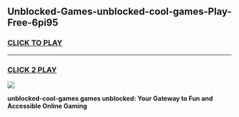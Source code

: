 
## Unblocked-Games-unblocked-cool-games-Play-Free-6pi95
<h3>
<a href="https://premium76.site?title=unblocked-cool-games&ref=22A">CLICK TO PLAY</a></h3>
<hr>

<h3>
<a href="https://premium76.site?title=unblocked-cool-games&ref=22A">CLICK 2 PLAY</a>
  
</h3>

<a href="https://premium76.site?title=unblocked-cool-games&ref=22A"><img src="https://clearcache.store/games.png"></a>


**unblocked-cool-games games unblocked: Your Gateway to Fun and Accessible Online Gaming**
